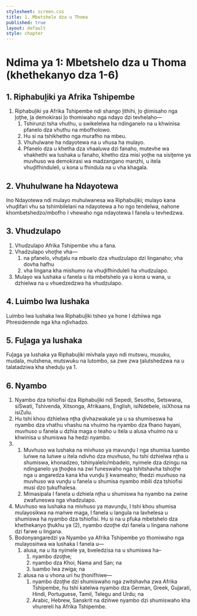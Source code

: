 ```yaml
---
stylesheet: screen.css
title: 1. Mbetshelo dza u Thoma
published: true
layout: default
style: chapter
---
```


# Ndima ya 1: Mbetshelo dza u Thoma (khethekanyo dza 1-6)

## 1. Riphabuḽiki ya Afrika Tshipembe

1.	Riphabuḽiki ya Afrika Tshipembe ndi shango ḽithihi, ḽo ḓiimisaho nga    ḽoṱhe, ḽa demokirasi ḽo thomiwaho nga ndayo dzi tevhelaho—
	1.	Tshirunzi tsha vhuthu, u swikelelwa ha ndinganelo na u khwinisa pfanelo dza vhuthu na mbofholowo.
	1.	Hu si na tshikhetho nga murafho na mbeu.
	1.	Vhuhulwane ha ndayotewa na u vhusa ha mulayo.
	1.	Pfanelo dza u khetha dza vhaaluwa dzi fanaho, mutevhe wa vhakhethi wa lushaka u fanaho, khetho dza misi yoṱhe na sisiṱeme ya muvhuso wa demokirasi wa madzangano manzhi, u itela vhuḓifhinduleli, u kona u fhindula na u vha khagala.

## 2. Vhuhulwane ha Ndayotewa

Ino Ndayotewa ndi mulayo muhulwanesa wa Riphabuḽiki; mulayo kana vhuḓifari vhu sa tshimbilelani na ndayotewa a ho ngo tendelwa, nahone khombetshedzo/mbofho I vhewaho nga ndayotewa I fanela u tevhedzwa.

## 3. Vhudzulapo

1.	Vhudzulapo Afrika Tshipembe vhu a fana.
2.	Vhadzulapo vhoṱhe vha—
	1.	na pfanelo, vhuṱalu na mbuelo dza vhudzulapo dzi linganaho; vha dovha hafhu
	1.	vha lingana kha mishumo na vhuḓifhinduleli ha vhudzulapo.
3.	Mulayo wa lushaka u fanela u ita mbetshelo ya u kona u wana, u dzhielwa na u vhuedzedzwa ha vhudzulapo.

## 4. Luimbo lwa lushaka

Luimbo lwa lushaka lwa Riphabuḽiki tsheo ya hone I dzhiiwa nga Phresidennde nga kha nḓivhadzo.

## 5. Fuḽaga ya lushaka

Fuḽaga ya lushaka ya Riphabuḽiki mivhala yayo ndi mutswu, musuku, mudala, mutshena, mutswuku na lutombo, sa zwe zwa ṱalutshedzwa na u talatadziwa kha sheduḽu ya 1.

## 6. Nyambo

1.	Nyambo dza tshiofisi dza Riphabuḽiki ndi Sepedi, Sesotho, Setswana, siSwati, Tshivenda, Xitsonga, Afrikaans, English, isiNdebele, isiXhosa na isiZulu.
2.	Hu tshi khou dzhielwa nṱha ḓivhazwakale ya u sa shumiseswa ha nyambo dza vhathu vhashu na vhuimo ha nyambo dza fhano hayani, muvhuso u fanela u dzhia maga o teaho u itela u alusa vhuimo na u khwinisa u shumiswa ha hedzi nyambo.
3.	
	1.	Muvhuso wa lushaka na mivhuso ya mavunḓu I nga shumisa luambo luṅwe na luṅwe u itela ndivho dza muvhuso, hu tshi dzhielwa nṱha u shumiswa, khonadzeo, tshinyalelo/mbadelo, nyimele dza dzingu na ndinganelo ya    ṱhoḓea na zwi funeswaho nga tshitshavha tshoṱhe nga u angaredza kana kha vunḓu ḽi kwameaho; fhedzi muvhuso na muvhuso wa vunḓu u fanela u shumisa nyambo mbili dza tshiofisi musi dzo ṱukufhalesa.
	1.	Mimasipala I fanela u dzhiela nṱha u shumiswa ha nyambo na zwine zwafuneswa nga vhadzulapo.
4.	Muvhuso wa lushaka na mivhuso ya mavunḓu, I tshi khou shumisa mulayosikwa na maṅwe maga, I fanela u langula na lavhelesa u shumiswa ha nyambo dza tshiofisi. Hu si na u pfuka mbetshelo dza khethekanyo ṱhukhu ya (2), nyambo dzoṱhe dzi fanela u lingana nahone dzi farwe u lingana.
5.	Bodonyangaredzi ya Nyambo ya Afrika Tshipembe yo thomiwaho nga mulayosiṅwa wa lushaka I fanela u—
	1.	alusa, na u ita nyimele ya, bveledzisa na u shumiswa ha–
		1.	nyambo dzoṱhe;
		1.	nyambo dza Khoi, Nama and San; na
		1.	luambo lwa zwiga; na
	1.	alusa na u vhona uri hu ṱhonifhiwe—
		1.	nyambo dzoṱhe dzi shumiswaho nga zwitshavha zwa Afrika Tshipembe, hu tshi katelwa nyambo dza German, Greek, Gujarati, Hindi, Portuguese, Tamil, Telegu and Urdu; na
		1.	Arabic, Hebrew, Sanskrit na dziṅwe nyambo dzi shumiswaho kha vhurereli ha Afrika Tshipembe.
